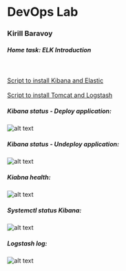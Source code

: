 # DevOps Lab
### Kirill Baravoy

##### Home task: ELK Introduction
<br>

[Script to install Kibana and Elastic](https://github.com/borovoykirill/DevOps-Lab/blob/ELK/provision/server-setup.sh "Setup Kibana and Elastic") <br>
<br>
[Script to install Tomcat and Logstash](https://github.com/borovoykirill/DevOps-Lab/blob/ELK/provision/tomcat-setup.sh "Setup Tomcat and Logstash") <br>

##### Kibana status - Deploy application:
![alt text](https://github.com/borovoykirill/DevOps-Lab/blob/ELK/img/deploy.png "Deploy application")
<br>
##### Kibana status - Undeploy application:
![alt text](https://github.com/borovoykirill/DevOps-Lab/blob/ELK/img/undeploy.png "Undeploy application")

##### Kiabna health:
![alt text](https://github.com/borovoykirill/DevOps-Lab/blob/ELK/img/health.png "Health status")

##### Systemctl status Kibana:
![alt text](https://github.com/borovoykirill/DevOps-Lab/blob/ELK/img/kibana-status.png "Service kibana status")

##### Logstash log:
![alt text](https://github.com/borovoykirill/DevOps-Lab/blob/ELK/img/logstash-log.png "Logstash")
